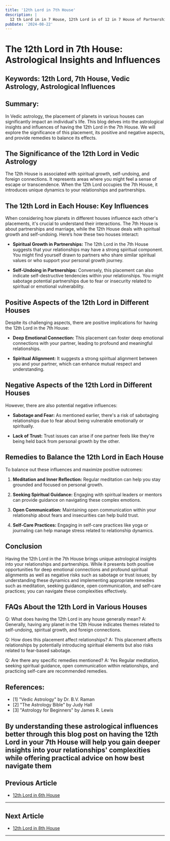```yaml
---
title: '12th Lord in 7th House'
description: |
  12 th Lord in in 7 House, 12th Lord in of 12 in 7 House of Partnership in Vedic astrology
pubDate: '2024-08-22'
---
```


# The 12th Lord in 7th House: Astrological Insights and Influences

## Keywords: 12th Lord, 7th House, Vedic Astrology, Astrological Influences

## Summary:
In Vedic astrology, the placement of planets in various houses can significantly impact an individual's life. This blog delves into the astrological insights and influences of having the 12th Lord in the 7th House. We will explore the significance of this placement, its positive and negative aspects, and provide remedies to balance its effects.

## The Significance of the 12th Lord in Vedic Astrology
The 12th House is associated with spiritual growth, self-undoing, and foreign connections. It represents areas where you might feel a sense of escape or transcendence. When the 12th Lord occupies the 7th House, it introduces unique dynamics to your relationships and partnerships.

## The 12th Lord in Each House: Key Influences
When considering how planets in different houses influence each other's placements, it's crucial to understand their interactions. The 7th House is about partnerships and marriage, while the 12th House deals with spiritual growth and self-undoing. Here’s how these two houses interact:

- **Spiritual Growth in Partnerships:** The 12th Lord in the 7th House suggests that your relationships may have a strong spiritual component. You might find yourself drawn to partners who share similar spiritual values or who support your personal growth journey.
  
- **Self-Undoing in Partnerships:** Conversely, this placement can also indicate self-destructive tendencies within your relationships. You might sabotage potential partnerships due to fear or insecurity related to spiritual or emotional vulnerability.

## Positive Aspects of the 12th Lord in Different Houses
Despite its challenging aspects, there are positive implications for having the 12th Lord in the 7th House:

- **Deep Emotional Connection:** This placement can foster deep emotional connections with your partner, leading to profound and meaningful relationships.
  
- **Spiritual Alignment:** It suggests a strong spiritual alignment between you and your partner, which can enhance mutual respect and understanding.

## Negative Aspects of the 12th Lord in Different Houses
However, there are also potential negative influences:

- **Sabotage and Fear:** As mentioned earlier, there's a risk of sabotaging relationships due to fear about being vulnerable emotionally or spiritually.
  
- **Lack of Trust:** Trust issues can arise if one partner feels like they're being held back from personal growth by the other.

## Remedies to Balance the 12th Lord in Each House
To balance out these influences and maximize positive outcomes:

1. **Meditation and Inner Reflection:** Regular meditation can help you stay grounded and focused on personal growth.
   
2. **Seeking Spiritual Guidance:** Engaging with spiritual leaders or mentors can provide guidance on navigating these complex emotions.

3. **Open Communication:** Maintaining open communication within your relationship about fears and insecurities can help build trust.

4. **Self-Care Practices:** Engaging in self-care practices like yoga or journaling can help manage stress related to relationship dynamics.

## Conclusion
Having the 12th Lord in the 7th House brings unique astrological insights into your relationships and partnerships. While it presents both positive opportunities for deep emotional connections and profound spiritual alignments as well as negative risks such as sabotage or trust issues; by understanding these dynamics and implementing appropriate remedies such as meditation, seeking guidance, open communication, and self-care practices; you can navigate these complexities effectively.

## FAQs About the 12th Lord in Various Houses
Q: What does having the 12th Lord in any house generally mean?
A: Generally, having any planet in the 12th House indicates themes related to self-undoing, spiritual growth, and foreign connections.

Q: How does this placement affect relationships?
A: This placement affects relationships by potentially introducing spiritual elements but also risks related to fear-based sabotage.

Q: Are there any specific remedies mentioned?
A: Yes Regular meditation, seeking spiritual guidance, open communication within relationships, and practicing self-care are recommended remedies.

## References:
- [1] "Vedic Astrology" by Dr. B.V. Raman
- [2] "The Astrology Bible" by Judy Hall
- [3] "Astrology for Beginners" by James R. Lewis

By understanding these astrological influences better through this blog post on having the 12th Lord in your 7th House will help you gain deeper insights into your relationships' complexities while offering practical advice on how best navigate them
---

## Previous Article
- [12th Lord in 6th House](/blogs-md/1012_12th_Lord_in_all_Houses/101206_12th_Lord_in_6th_House.md)

---

## Next Article
- [12th Lord in 8th House](/blogs-md/1012_12th_Lord_in_all_Houses/101208_12th_Lord_in_8th_House.md)

---
